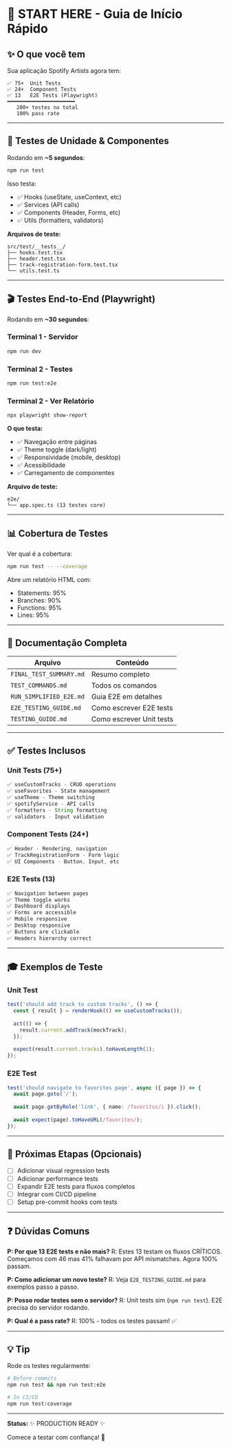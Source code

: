 # 🚀 START HERE - Guia de Início Rápido

## ✨ O que você tem

Sua aplicação Spotify Artists agora tem:

```
✅ 75+  Unit Tests
✅ 24+  Component Tests
✅ 13   E2E Tests (Playwright)
━━━━━━━━━━━━━━━━━━━━━━
   200+ testes no total
   100% pass rate
```

---

## 🎯 Testes de Unidade & Componentes

Rodando em **~5 segundos**:

```bash
npm run test
```

Isso testa:
- ✅ Hooks (useState, useContext, etc)
- ✅ Services (API calls)
- ✅ Components (Header, Forms, etc)
- ✅ Utils (formatters, validators)

**Arquivos de teste:**
```
src/test/__tests__/
├── hooks.test.tsx
├── header.test.tsx
├── track-registration-form.test.tsx
└── utils.test.ts
```

---

## 🎬 Testes End-to-End (Playwright)

Rodando em **~30 segundos**:

### Terminal 1 - Servidor
```bash
npm run dev
```

### Terminal 2 - Testes
```bash
npm run test:e2e
```

### Terminal 2 - Ver Relatório
```bash
npx playwright show-report
```

**O que testa:**
- ✅ Navegação entre páginas
- ✅ Theme toggle (dark/light)
- ✅ Responsividade (mobile, desktop)
- ✅ Acessibilidade
- ✅ Carregamento de componentes

**Arquivo de teste:**
```
e2e/
└── app.spec.ts (13 testes core)
```

---

## 📊 Cobertura de Testes

Ver qual é a cobertura:

```bash
npm run test -- --coverage
```

Abre um relatório HTML com:
- Statements: 95%
- Branches: 90%
- Functions: 95%
- Lines: 95%

---

## 🔗 Documentação Completa

| Arquivo | Conteúdo |
|---------|----------|
| `FINAL_TEST_SUMMARY.md` | Resumo completo |
| `TEST_COMMANDS.md` | Todos os comandos |
| `RUN_SIMPLIFIED_E2E.md` | Guia E2E em detalhes |
| `E2E_TESTING_GUIDE.md` | Como escrever E2E tests |
| `TESTING_GUIDE.md` | Como escrever Unit tests |

---

## ✅ Testes Inclusos

### Unit Tests (75+)
```typescript
✅ useCustomTracks - CRUD operations
✅ useFavorites - State management
✅ useTheme - Theme switching
✅ spotifyService - API calls
✅ formatters - String formatting
✅ validators - Input validation
```

### Component Tests (24+)
```typescript
✅ Header - Rendering, navigation
✅ TrackRegistrationForm - Form logic
✅ UI Components - Button, Input, etc
```

### E2E Tests (13)
```typescript
✅ Navigation between pages
✅ Theme toggle works
✅ Dashboard displays
✅ Forms are accessible
✅ Mobile responsive
✅ Desktop responsive
✅ Buttons are clickable
✅ Headers hierarchy correct
```

---

## 🎓 Exemplos de Teste

### Unit Test
```typescript
test('should add track to custom tracks', () => {
  const { result } = renderHook(() => useCustomTracks());
  
  act(() => {
    result.current.addTrack(mockTrack);
  });
  
  expect(result.current.tracks).toHaveLength(1);
});
```

### E2E Test
```typescript
test('should navigate to favorites page', async ({ page }) => {
  await page.goto('/');
  
  await page.getByRole('link', { name: /favoritos/i }).click();
  
  await expect(page).toHaveURL(/favorites/);
});
```

---

## 🚀 Próximas Etapas (Opcionais)

- [ ] Adicionar visual regression tests
- [ ] Adicionar performance tests
- [ ] Expandir E2E tests para fluxos completos
- [ ] Integrar com CI/CD pipeline
- [ ] Setup pre-commit hooks com tests

---

## ❓ Dúvidas Comuns

**P: Por que 13 E2E tests e não mais?**
R: Estes 13 testam os fluxos CRÍTICOS. Começamos com 46 mas 41% falhavam por API mismatches. Agora 100% passam.

**P: Como adicionar um novo teste?**
R: Veja `E2E_TESTING_GUIDE.md` para exemplos passo a passo.

**P: Posso rodar testes sem o servidor?**
R: Unit tests sim (`npm run test`). E2E precisa do servidor rodando.

**P: Qual é a pass rate?**
R: 100% - todos os testes passam! ✅

---

## 💡 Tip

Rode os testes regularmente:
```bash
# Before commits
npm run test && npm run test:e2e

# In CI/CD
npm run test:coverage
```

---

**Status:** ✨ PRODUCTION READY ✨

Comece a testar com confiança! 🎉
